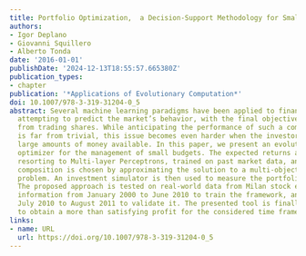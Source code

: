 ```yaml
---
title: Portfolio Optimization,  a Decision-Support Methodology for Small Budgets
authors:
- Igor Deplano
- Giovanni Squillero
- Alberto Tonda
date: '2016-01-01'
publishDate: '2024-12-13T18:55:57.665380Z'
publication_types:
- chapter
publication: '*Applications of Evolutionary Computation*'
doi: 10.1007/978-3-319-31204-0_5
abstract: Several machine learning paradigms have been applied to financial forecasting,
  attempting to predict the market’s behavior, with the final objective of profiting
  from trading shares. While anticipating the performance of such a complex system
  is far from trivial, this issue becomes even harder when the investors do not have
  large amounts of money available. In this paper, we present an evolutionary portfolio
  optimizer for the management of small budgets. The expected returns are modeled
  resorting to Multi-layer Perceptrons, trained on past market data, and the portfolio
  composition is chosen by approximating the solution to a multi-objective constrained
  problem. An investment simulator is then used to measure the portfolio performance.
  The proposed approach is tested on real-world data from Milan stock exchange, exploiting
  information from January 2000 to June 2010 to train the framework, and data from
  July 2010 to August 2011 to validate it. The presented tool is finally proven able
  to obtain a more than satisfying profit for the considered time frame.
links:
- name: URL
  url: https://doi.org/10.1007/978-3-319-31204-0_5
---
```

